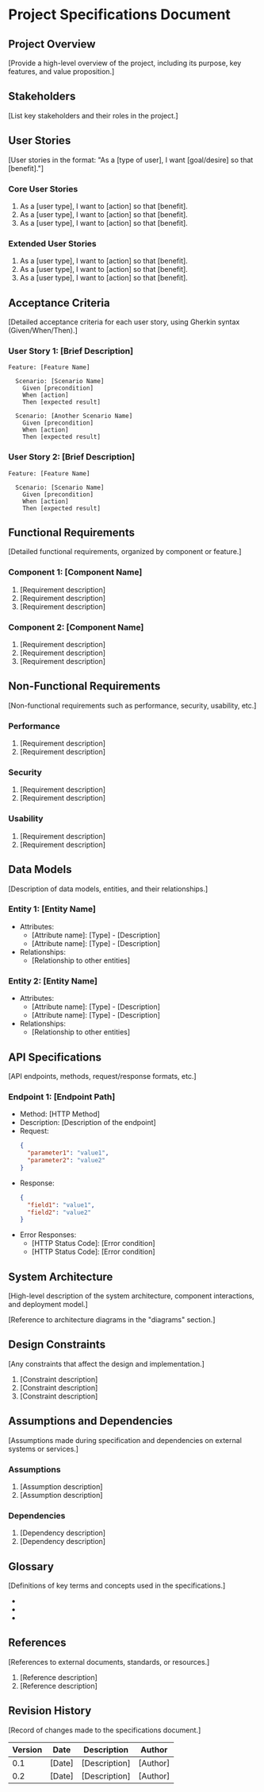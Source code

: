 # Project Specifications Document

## Project Overview

[Provide a high-level overview of the project, including its purpose, key features, and value proposition.]

## Stakeholders

[List key stakeholders and their roles in the project.]

## User Stories

[User stories in the format: "As a [type of user], I want [goal/desire] so that [benefit]."]

### Core User Stories

1. As a [user type], I want to [action] so that [benefit].
2. As a [user type], I want to [action] so that [benefit].
3. As a [user type], I want to [action] so that [benefit].

### Extended User Stories

1. As a [user type], I want to [action] so that [benefit].
2. As a [user type], I want to [action] so that [benefit].
3. As a [user type], I want to [action] so that [benefit].

## Acceptance Criteria

[Detailed acceptance criteria for each user story, using Gherkin syntax (Given/When/Then).]

### User Story 1: [Brief Description]

```gherkin
Feature: [Feature Name]

  Scenario: [Scenario Name]
    Given [precondition]
    When [action]
    Then [expected result]
    
  Scenario: [Another Scenario Name]
    Given [precondition]
    When [action]
    Then [expected result]
```

### User Story 2: [Brief Description]

```gherkin
Feature: [Feature Name]

  Scenario: [Scenario Name]
    Given [precondition]
    When [action]
    Then [expected result]
```

## Functional Requirements

[Detailed functional requirements, organized by component or feature.]

### Component 1: [Component Name]

1. [Requirement description]
2. [Requirement description]
3. [Requirement description]

### Component 2: [Component Name]

1. [Requirement description]
2. [Requirement description]
3. [Requirement description]

## Non-Functional Requirements

[Non-functional requirements such as performance, security, usability, etc.]

### Performance

1. [Requirement description]
2. [Requirement description]

### Security

1. [Requirement description]
2. [Requirement description]

### Usability

1. [Requirement description]
2. [Requirement description]

## Data Models

[Description of data models, entities, and their relationships.]

### Entity 1: [Entity Name]

- Attributes:
  - [Attribute name]: [Type] - [Description]
  - [Attribute name]: [Type] - [Description]
- Relationships:
  - [Relationship to other entities]

### Entity 2: [Entity Name]

- Attributes:
  - [Attribute name]: [Type] - [Description]
  - [Attribute name]: [Type] - [Description]
- Relationships:
  - [Relationship to other entities]

## API Specifications

[API endpoints, methods, request/response formats, etc.]

### Endpoint 1: [Endpoint Path]

- Method: [HTTP Method]
- Description: [Description of the endpoint]
- Request:
  ```json
  {
    "parameter1": "value1",
    "parameter2": "value2"
  }
  ```
- Response:
  ```json
  {
    "field1": "value1",
    "field2": "value2"
  }
  ```
- Error Responses:
  - [HTTP Status Code]: [Error condition]
  - [HTTP Status Code]: [Error condition]

## System Architecture

[High-level description of the system architecture, component interactions, and deployment model.]

[Reference to architecture diagrams in the "diagrams" section.]

## Design Constraints

[Any constraints that affect the design and implementation.]

1. [Constraint description]
2. [Constraint description]
3. [Constraint description]

## Assumptions and Dependencies

[Assumptions made during specification and dependencies on external systems or services.]

### Assumptions

1. [Assumption description]
2. [Assumption description]

### Dependencies

1. [Dependency description]
2. [Dependency description]

## Glossary

[Definitions of key terms and concepts used in the specifications.]

- [Term]: [Definition]
- [Term]: [Definition]
- [Term]: [Definition]

## References

[References to external documents, standards, or resources.]

1. [Reference description]
2. [Reference description]

## Revision History

[Record of changes made to the specifications document.]

| Version | Date | Description | Author |
|---------|------|-------------|--------|
| 0.1 | [Date] | [Description] | [Author] |
| 0.2 | [Date] | [Description] | [Author] |